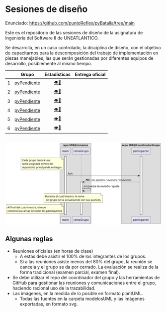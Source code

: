 # Sesiones de diseño

Enunciado: https://github.com/puntoReflex/pyBatalla/tree/main

Este es el repositorio de las sesiones de diseño de la asignatura de Ingeniería del Software II de UNEATLANTICO.

Se desarrolla, en un caso controlado, la disciplina de diseño, con el objetivo de capacitarnos para la descomposición del trabajo de implementación en piezas manejables, las que serán gestionadas por diferentes equipos de desarrollo, posiblemente al mismo tiempo.

<div align=center>

| |Grupo|Estadísticas|Entrega oficial|
|-|-|:-:|:-:|
1|[pyPendiente](https://github.com/guzmangrianchoUNEAT/23-24-IdSw1-SDD/blob/main/README.md)|[👁️📒](https://github.com/guzmangrianchoUNEAT/23-24-IdSw1-SDD/graphs/contributors)|
2|[pyPendiente](https://github.com/VeronikaEspa/23-24-IdSw1-SDD/blob/main/README.md)|[👁️📒](https://github.com/VeronikaEspa/23-24-IdSw1-SDD/graphs/contributors)|
3|[pyPendiente](https://github.com/pablarce/23-24-IdSw1-SDD/blob/main/README.md)|[👁️📒](https://github.com/pablarce/23-24-IdSw1-SDD/graphs/contributors)|
4|[pyPendiente](https://github.com/MRSergio21/23-24-IdSw1-SDD/blob/main/README.md)|[👁️📒](https://github.com/MRSergio21/23-24-IdSw1-SDD/graphs/contributors)|
5|[pyPendiente](https://github.com/hugofresno20/23-24-IdSw1-SDD/blob/main/README.md)|[👁️📒](https://github.com/hugofresno20/23-24-IdSw1-SDD/graphs/contributors)|
6|[pyPendiente](https://github.com/jramsgz/23-24-IdSw1-SDD/blob/main/README.md)|[👁️📒](https://github.com/jramsgz/23-24-IdSw1-SDD/graphs/contributors)|

</div>

<div align=center>

||
|-|
![](/images/modelosUML/modelosUML/trabajoRepos.svg)

</div>

## Algunas reglas

- Reuniones oficiales (en horas de clase)
  - A estas debe asistir el 100% de los integrantes de los grupos.
  - Si a las reuniones asiste menos del 80% del grupo, la reunión se cancela y el grupo se da por cerrado. La evaluación se realiza de la forma tradicional (examen parcial, examen final).
- Se debe utilizar el repo del coordinador del grupo y las herramientas de GitHub para gestionar las reuniones y comunicaciones entre el grupo, haciendo racional uso de la trazabilidad.
- Las imágenes, en la medida de lo posible en formato plantUML.
  - Todas las fuentes en la carpeta modelosUML y las imágenes exportadas, en formato svg.

